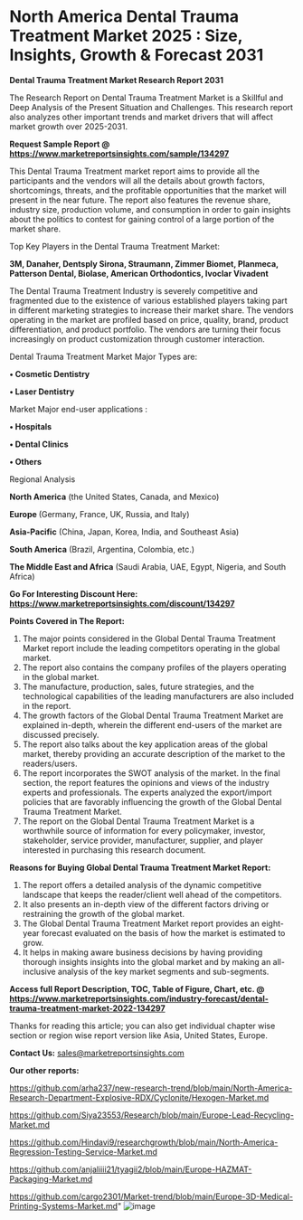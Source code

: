 # North America Dental Trauma Treatment Market 2025 : Size, Insights, Growth & Forecast 2031

<strong>Dental Trauma Treatment Market Research Report 2031</strong>

The Research Report on Dental Trauma Treatment Market is a Skillful and Deep Analysis of the Present Situation and Challenges. This research report also analyzes other important trends and market drivers that will affect market growth over 2025-2031.

<strong>Request Sample Report @ <a href=https://www.marketreportsinsights.com/sample/134297>https://www.marketreportsinsights.com/sample/134297</a></strong>

This Dental Trauma Treatment market report aims to provide all the participants and the vendors will all the details about growth factors, shortcomings, threats, and the profitable opportunities that the market will present in the near future. The report also features the revenue share, industry size, production volume, and consumption in order to gain insights about the politics to contest for gaining control of a large portion of the market share.

Top Key Players in the Dental Trauma Treatment Market:

<strong>3M, Danaher, Dentsply Sirona, Straumann, Zimmer Biomet, Planmeca, Patterson Dental, Biolase, American Orthodontics, Ivoclar Vivadent</strong>

The Dental Trauma Treatment Industry is severely competitive and fragmented due to the existence of various established players taking part in different marketing strategies to increase their market share. The vendors operating in the market are profiled based on price, quality, brand, product differentiation, and product portfolio. The vendors are turning their focus increasingly on product customization through customer interaction.

Dental Trauma Treatment Market Major Types are:

<strong>• Cosmetic Dentistry

• Laser Dentistry</strong>

Market Major end-user applications :

<strong>• Hospitals

• Dental Clinics

• Others</strong>

Regional Analysis

</u><strong><b>North America</b></strong> (the United States, Canada, and Mexico)

<strong><b>Europe </b></strong>(Germany, France, UK, Russia, and Italy)

<strong><b>Asia-Pacific</b></strong> (China, Japan, Korea, India, and Southeast Asia)

<strong><b>South America</b></strong> (Brazil, Argentina, Colombia, etc.)

<strong><b>The Middle East and Africa</b></strong> (Saudi Arabia, UAE, Egypt, Nigeria, and South Africa)

<strong>Go For Interesting Discount Here: <a href=https://www.marketreportsinsights.com/discount/134297>https://www.marketreportsinsights.com/discount/134297</a></strong>

<strong>Points Covered in The Report:</strong>
<ol>
  <li>The major points considered in the Global Dental Trauma Treatment Market report include the leading competitors operating in the global market.</li>
  <li>The report also contains the company profiles of the players operating in the global market.</li>
  <li>The manufacture, production, sales, future strategies, and the technological capabilities of the leading manufacturers are also included in the report.</li>
  <li>The growth factors of the Global Dental Trauma Treatment Market are explained in-depth, wherein the different end-users of the market are discussed precisely.</li>
  <li>The report also talks about the key application areas of the global market, thereby providing an accurate description of the market to the readers/users.</li>
  <li>The report incorporates the SWOT analysis of the market. In the final section, the report features the opinions and views of the industry experts and professionals. The experts analyzed the export/import policies that are favorably influencing the growth of the Global Dental Trauma Treatment Market.</li>
  <li>The report on the Global Dental Trauma Treatment Market is a worthwhile source of information for every policymaker, investor, stakeholder, service provider, manufacturer, supplier, and player interested in purchasing this research document.</li>
</ol>
<strong>Reasons for Buying Global Dental Trauma Treatment Market Report:</strong>

<ol>
  <li>The report offers a detailed analysis of the dynamic competitive landscape that keeps the reader/client well ahead of the competitors.</li>
  <li>It also presents an in-depth view of the different factors driving or restraining the growth of the global market.</li>
  <li>The Global Dental Trauma Treatment Market report provides an eight-year forecast evaluated on the basis of how the market is estimated to grow.</li>
  <li>It helps in making aware business decisions by having providing thorough insights insights into the global market and by making an all-inclusive analysis of the key market segments and sub-segments.</li>
</ol>
<strong>Access full Report Description, TOC, Table of Figure, Chart, etc. @ <a href=https://www.marketreportsinsights.com/industry-forecast/dental-trauma-treatment-market-2022-134297>https://www.marketreportsinsights.com/industry-forecast/dental-trauma-treatment-market-2022-134297</a></strong>


Thanks for reading this article; you can also get individual chapter wise section or region wise report version like Asia, United States, Europe.

<strong>Contact Us:</strong>
sales@marketreportsinsights.com

<strong>Our other reports:</strong>

<a href=https://github.com/arha237/new-research-trend/blob/main/North-America-Research-Department-Explosive-RDX/Cyclonite/Hexogen-Market.md>https://github.com/arha237/new-research-trend/blob/main/North-America-Research-Department-Explosive-RDX/Cyclonite/Hexogen-Market.md</a>

<a href=https://github.com/Siya23553/Research/blob/main/Europe-Lead-Recycling-Market.md>https://github.com/Siya23553/Research/blob/main/Europe-Lead-Recycling-Market.md</a>

<a href=https://github.com/Hindavi9/researchgrowth/blob/main/North-America-Regression-Testing-Service-Market.md>https://github.com/Hindavi9/researchgrowth/blob/main/North-America-Regression-Testing-Service-Market.md</a>

<a href=https://github.com/anjaliiii21/tyagii2/blob/main/Europe-HAZMAT-Packaging-Market.md>https://github.com/anjaliiii21/tyagii2/blob/main/Europe-HAZMAT-Packaging-Market.md</a>

<a href=https://github.com/cargo2301/Market-trend/blob/main/Europe-3D-Medical-Printing-Systems-Market.md>https://github.com/cargo2301/Market-trend/blob/main/Europe-3D-Medical-Printing-Systems-Market.md</a>"
![image](https://github.com/user-attachments/assets/6623bfbc-5d7f-43df-b8f1-6443a51a1fb2)
